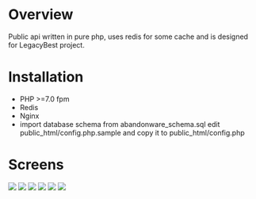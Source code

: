 # Overview

Public api written in pure php, uses redis for some cache and is designed for LegacyBest project.


# Installation

* PHP >=7.0 fpm
* Redis
* Nginx
* import database schema from abandonware_schema.sql edit public_html/config.php.sample and copy it to public_html/config.php

# Screens

![](Screenshot%202021-06-07%20at%2010.20.00.png)
![](Screenshot%202021-06-07%20at%2008.00.40.png)
![](Screenshot%202021-06-07%20at%2008.01.23.png)
![](Screenshot%202021-06-07%20at%2008.01.45.png)
![](Screenshot%202021-06-07%20at%2010.02.33.png)
![](Screenshot%202021-06-07%20at%2010.03.57.png)
